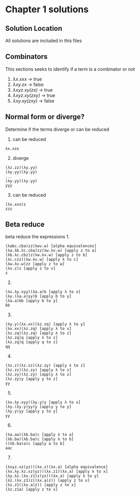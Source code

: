 # Chapter 1 solutions
## Solution Location
All solutions are included in this files
## Combinators
This sections seeks to identify if a term is a combinator or not
1. *λx.xxx* → true
2. *λxy.zx* → false
3. *λxyz.xy(zx)* → true
4. *λxyz.xy(zxy)* → true
4. *λxy.xy(zxy)* → false
## Normal form or diverge?
Determine if the terms diverge or can be reduced
1. can be reduced
```
λx.xxx
```
2. diverge
```
(λz.zz)(λy.yy)
(λy.yy)(λy.yy)
...
(λy.yy)(λy.yy)
yyy
```
3. can be reduced
```
(λx.xxx)z
zzz
```
## Beta reduce
beta reduce the expressions
1. 
```
(λabc.cba)zz(λwv.w) [alpha equivalences]
(λa.λb.λc.cba)zz(λw.λv.w) [apply z to a]
(λb.λc.cbz)z(λw.λv.w) [apply z to b]
(λc.czz)(λw.λv.w) [apply λ to c]
(λw.λv.w)zz [apply z to w]
(λv.z)z [apply z to v]
z
```
2. 
```
(λx.λy.xyy)(λa.a)b [apply λ to x]
(λy.(λa.a)yy)b [apply b to y]
(λa.a)bb [apply b to y]
bb
```
3. 
```
(λy.y)(λx.xx)(λz.zq) [apply λ to y]
(λx.xx)(λz.zq) [apply λ to x]
(λz.zq)(λz.zq) [apply λ to z]
(λz.zq)q [apply λ to z]
(λz.zq)q [apply q to z]
qq
```
4. 
```
(λz.z)(λz.zz)(λz.zy) [apply λ to z]
(λz.zz)(λz.zy) [apply λ to z]
(λz.zy)(λz.zy) [apply λ to z]
(λz.zy)y [apply y to z]
yy
```
5. 
```
(λx.λy.xyy)(λy.y)y [apply λ to x]
(λy.(λy.y)yy)y [apply y to y]
(λy.y)yy [apply y to y]
yy
```
6. 
```
(λa.aa)(λb.ba)c [apply λ to a]
(λb.ba)(λb.ba)c [apply λ to b]
((λb.ba)a)c [apply a to b]
aac
```
7. 
```
(λxyz.xz(yz))(λx.z)(λx.a) [alpha equivalence]
(λx.λy.λz.xz(yz))(λx.z1)(λx.a) [apply λ to x]
(λy.λz.(λx.z1)z(yz))(λx.a) [apply λ to y]
(λz.(λx.z1)z((λx.a)z)) [apply z to x]
(λz.z1((λx.a)z)) [apply z to x]
(λz.z1a) [apply z to x]
```